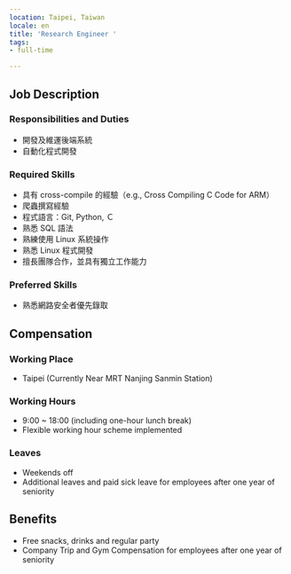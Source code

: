 ```yaml
---
location: Taipei, Taiwan
locale: en
title: 'Research Engineer '
tags:
- full-time

---
```

## **Job Description**

### Responsibilities and Duties
* 開發及維運後端系統
* 自動化程式開發

### Required Skills

* 具有 cross-compile 的經驗（e.g., Cross Compiling C Code for ARM）
* 爬蟲撰寫經驗
* 程式語言：Git, Python, Ｃ
* 熟悉 SQL 語法
* 熟練使用 Linux 系統操作
* 熟悉 Linux 程式開發
* 擅長團隊合作，並具有獨立工作能力

### Preferred Skills

* 熟悉網路安全者優先錄取

## Compensation

### Working Place
* Taipei (Currently Near MRT Nanjing Sanmin Station)

### Working Hours
* 9:00 ~ 18:00 (including one-hour lunch break)
* Flexible working hour scheme implemented

### Leaves
* Weekends off
* Additional leaves and paid sick leave for employees after one year of seniority

## Benefits
* Free snacks, drinks and regular party
* Company Trip and Gym Compensation for employees after one year of seniority